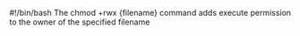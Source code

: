 #!/bin/bash
The chmod +rwx {filename} command adds execute permission to the owner of the specified filename
